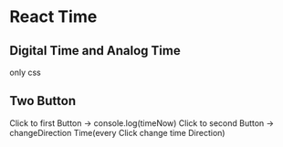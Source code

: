 # React Time

## Digital Time and Analog Time

only css

## Two Button

Click to first Button -> console.log(timeNow)
Click to second Button -> changeDirection Time(every Click change time Direction)
